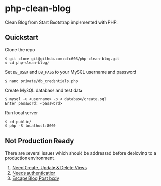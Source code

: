 # php-clean-blog
Clean Blog from Start Bootstrap implemented with PHP.

## Quickstart

Clone the repo
```shell
$ git clone git@github.com:cfc603/php-clean-blog.git
$ cd php-clean-blog/
```

Set `DB_USER` and `DB_PASS` to your MySQL username and password
```shell
$ nano private/db_credentials.php
```

Create MySQL database and test data
```shell
$ mysql -u <username> -p < database/create.sql
Enter password: <password>
```

Run local server
```shell
$ cd public/
$ php -S localhost:8000
```

## Not Production Ready

There are several issues which should be addressed before deploying to a production environment.

1. [Need Create, Update & Delete Views](https://github.com/cfc603/php-clean-blog/issues/1)
2. [Needs authentication](https://github.com/cfc603/php-clean-blog/issues/2)
3. [Escape Blog Post body](https://github.com/cfc603/php-clean-blog/issues/3)
